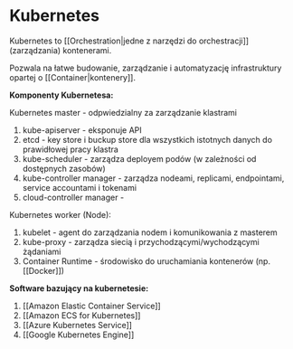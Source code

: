 # Kubernetes

Kubernetes to [[Orchestration|jedne z narzędzi do orchestracji]] (zarządzania) kontenerami.

Pozwala na łatwe budowanie, zarządzanie i automatyzację infrastruktury opartej o [[Container|kontenery]].

**Komponenty Kubernetesa:**

Kubernetes master - odpwiedzialny za zarządzanie klastrami
1. kube-apiserver - eksponuje API 
2. etcd - key store i buckup store dla wszystkich istotnych danych do prawidłowej pracy klastra
3. kube-scheduler - zarządza deployem podów (w zależności od dostępnych zasobów)
4. kube-controller manager - zarządza nodeami, replicami, endpointami, service accountami i tokenami
5. cloud-controller manager - 

Kubernetes worker (Node):
1. kubelet - agent do zarządzania nodem i komunikowania z masterem
2. kube-proxy - zarządza siecią i przychodzącymi/wychodzącymi żądaniami
3. Container Runtime - środowisko do uruchamiania kontenerów (np. [[Docker]])

**Software bazujący na kubernetesie:**
1. [[Amazon Elastic Container Service]]
2. [[Amazon ECS for Kubernetes]]
3. [[Azure Kubernetes Service]]
4. [[Google Kubernetes Engine]]
